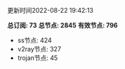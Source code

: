 更新时间2022-08-22 19:42:13

**总订阅: 73**
**总节点: 2845**
**有效节点: 796**
- ss节点: 424
- v2ray节点: 327
- trojan节点: 45
